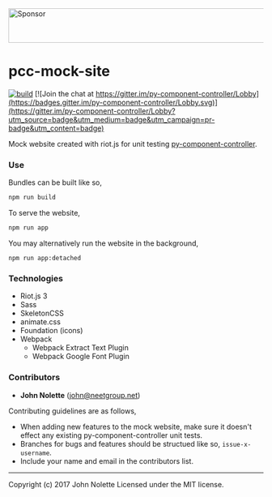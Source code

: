 <a target='_blank' rel='nofollow' href='https://app.codesponsor.io/link/ymhxqZ47jLBFuVrU2iywqLGC/neetjn/pcc-mock-site'>
  <img alt='Sponsor' width='888' height='68' src='https://app.codesponsor.io/embed/ymhxqZ47jLBFuVrU2iywqLGC/neetjn/pcc-mock-site.svg' />
</a>

# pcc-mock-site

[![build](https://travis-ci.org/neetjn/pcc-mock-site.svg?branch=master)](https://travis-ci.org/neetjn/pcc-mock-site)
[![Join the chat at https://gitter.im/py-component-controller/Lobby](https://badges.gitter.im/py-component-controller/Lobby.svg)](https://gitter.im/py-component-controller/Lobby?utm_source=badge&utm_medium=badge&utm_campaign=pr-badge&utm_content=badge)

Mock website created with riot.js for unit testing [py-component-controller](https://github.com/neetjn/py-component-controller).

### Use

Bundles can be built like so,

```bash
npm run build
``` 

To serve the website,

```bash
npm run app
```

You may alternatively run the website in the background,

```
npm run app:detached
```

### Technologies
* Riot.js 3
* Sass
* SkeletonCSS
* animate.css
* Foundation (icons)
* Webpack
  * Webpack Extract Text Plugin
  * Webpack Google Font Plugin

### Contributors

* **John Nolette** (john@neetgroup.net)

Contributing guidelines are as follows,

* When adding new features to the mock website, make sure it doesn't effect any existing py-component-controller unit tests.
* Branches for bugs and features should be structued like so, `issue-x-username`.
* Include your name and email in the contributors list.

---
Copyright (c) 2017 John Nolette Licensed under the MIT license.
